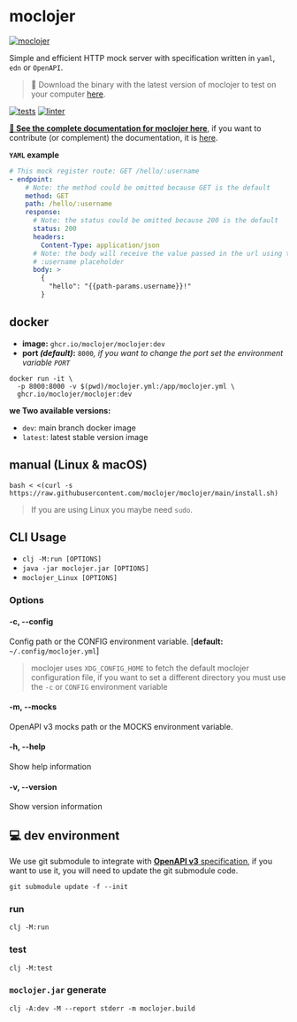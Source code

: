 # moclojer

[![moclojer](https://github.com/moclojer/moclojer/raw/main/docs/assets/logo.png)](https://github.com/moclojer/moclojer)

Simple and efficient HTTP mock server with specification written in `yaml`, `edn` or `OpenAPI`.

> 💾 Download the binary with the latest version of moclojer to test on your computer [here](https://github.com/moclojer/moclojer/releases/latest).

[![tests](https://github.com/moclojer/moclojer/actions/workflows/tests.yml/badge.svg?branch=main)](https://github.com/moclojer/moclojer/actions/workflows/tests.yml) [![linter](https://github.com/moclojer/moclojer/actions/workflows/linter.yml/badge.svg?branch=main)](https://github.com/moclojer/moclojer/actions/workflows/linter.yml)

[**📖 See the complete documentation for moclojer here**](https://docs.moclojer.com/), if you want to contribute (or complement) the documentation, it is [here](https://github.com/moclojer/moclojer/tree/main/docs).

**`YAML` example**

```yaml
# This mock register route: GET /hello/:username
- endpoint:
    # Note: the method could be omitted because GET is the default
    method: GET
    path: /hello/:username
    response:
      # Note: the status could be omitted because 200 is the default
      status: 200
      headers:
        Content-Type: application/json
      # Note: the body will receive the value passed in the url using the
      # :username placeholder
      body: >
        {
          "hello": "{{path-params.username}}!"
        }
```

## docker

* **image:** `ghcr.io/moclojer/moclojer:dev`
* **port _(default)_:** `8000`_, if you want to change the port set the environment variable `PORT`_

```
docker run -it \
  -p 8000:8000 -v $(pwd)/moclojer.yml:/app/moclojer.yml \
  ghcr.io/moclojer/moclojer:dev
```

**we Two available versions:**

* `dev`: main branch docker image
* `latest`: latest stable version image

## manual (Linux & macOS)

```
bash < <(curl -s https://raw.githubusercontent.com/moclojer/moclojer/main/install.sh)
```

> If you are using Linux you maybe need `sudo`.

## CLI Usage

* `clj -M:run [OPTIONS]`
* `java -jar moclojer.jar [OPTIONS]`
* `moclojer_Linux [OPTIONS]`

### Options

#### -c, --config

Config path or the CONFIG environment variable. \[**default:** `~/.config/moclojer.yml`]

> moclojer uses `XDG_CONFIG_HOME` to fetch the default moclojer configuration file, if you want to set a different directory you must use the `-c` or `CONFIG` environment variable

#### -m, --mocks

OpenAPI v3 mocks path or the MOCKS environment variable.

#### -h, --help

Show help information

#### -v, --version

Show version information

## 💻 dev environment

We use git submodule to integrate with [**OpenAPI v3** specification](https://github.com/OAI/OpenAPI-Specification), if you want to use it, you will need to update the git submodule code.

```
git submodule update -f --init
```

### run

```
clj -M:run
```

### test

```
clj -M:test
```

### `moclojer.jar` generate

```
clj -A:dev -M --report stderr -m moclojer.build
```
